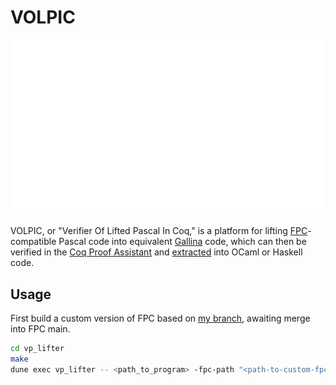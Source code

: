# VOLPIC

![logo_black.png](media/logo_white.png)

VOLPIC, or "Verifier Of Lifted Pascal In Coq," is a platform for lifting 
[FPC](https://www.freepascal.org/)-compatible Pascal code into equivalent 
[Gallina](https://coq.inria.fr/doc/v8.9/refman/language/gallina-specification-language.html)
code, which can then be verified in the [Coq Proof Assistant](https://coq.inria.fr/) 
and [extracted](https://coq.inria.fr/doc/v8.9/refman/addendum/extraction.html)
into OCaml or Haskell code.

## Usage

First build a custom version of FPC based on [my branch](https://gitlab.com/CharlesAverill/source/-/tree/add_parse_tree_info),
awaiting merge into FPC main.

```bash
cd vp_lifter
make
dune exec vp_lifter -- <path_to_program> -fpc-path "<path-to-custom-fpc-source>/compiler/ppcx64" -fpc-args "-Fu<path-to-custom-fpc-source>/rtl/units/x86_64-linux/"
```
